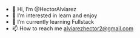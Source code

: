 - 👋 Hi, I’m @HectorAlviarez
- 👀 I’m interested in learn and enjoy
- 🌱 I’m currently learning Fullstack
- 📫 How to reach me alviarezhector2@gmail.com

<!---
HectorAlviarez/HectorAlviarez is a ✨ special ✨ repository because its `README.md` (this file) appears on your GitHub profile.
You can click the Preview link to take a look at your changes.
--->
